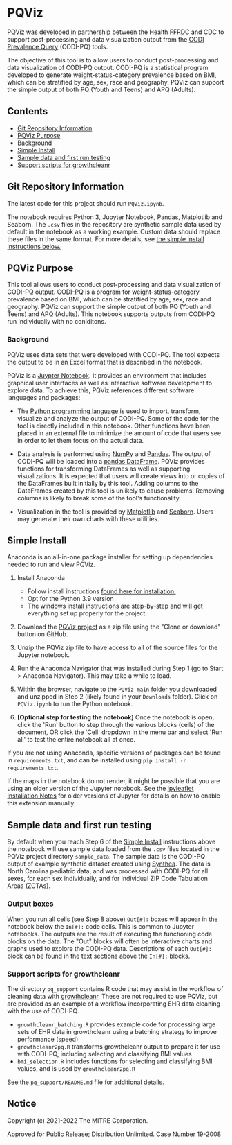 # PQViz

PQViz was developed in partnership between the Health FFRDC and CDC to support
post-processing and data visualization output from the
[CODI Prevalence Query](https://github.com/NORC-UChicago/CODI-PQ) (CODI-PQ)
tools.

The objective of this tool is to allow users to conduct post-processing and data
visualization of CODI-PQ output. CODI-PQ is a statistical program developed to
generate weight-status-category prevalence based on BMI, which can be stratified
by age, sex, race and geography. PQViz can support the simple output of both PQ
(Youth and Teens) and APQ (Adults).

## Contents

- [Git Repository Information](#git-repository-information)
- [PQViz Purpose](#PQViz-purpose)
- [Background](#background)
- [Simple Install](#simple-install)
- [Sample data and first run testing](#sample-data-and-first-run-testing)
- [Support scripts for growthcleanr](#support-scripts-for-growthcleanr)

## Git Repository Information

The latest code for this project should run `PQViz.ipynb`.

The notebook requires Python 3, Jupyter Notebook, Pandas, Matplotlib and
Seaborn. The `.csv` files in the repository are synthetic sample data used by
default in the notebook as a working example. Custom data should replace these
files in the same format. For more details, see
[the simple install instructions below.](#simple-install)

## PQViz Purpose

This tool allows users to conduct post-processing and data visualization of
CODI-PQ output. [CODI-PQ](https://github.com/NORC-UChicago/CODI-PQ) is a program
for weight-status-category prevalence based on BMI, which can be stratified by
age, sex, race and geography. PQViz can support the simple output of both PQ
(Youth and Teens) and APQ (Adults). This notebook supports outputs from CODI-PQ
run individually with no coniditons.

### Background

PQViz uses data sets that were developed with CODI-PQ. The tool expects
the output to be in an Excel format that is described in the notebook.

PQViz is a [Juypter Notebook](https://jupyter.org/). It provides an
environment that includes graphical user interfaces as well as interactive
software development to explore data. To achieve this, PQViz references
different software languages and packages:

- The [Python programming language](https://www.python.org/) is used to import,
  transform, visualize and analyze the output of CODI-PQ. Some of the code for
  the tool is directly included in this notebook. Other functions have been
  placed in an external file to minimize the amount of code that users see in
  order to let them focus on the actual data.

- Data analysis is performed using [NumPy](https://numpy.org/) and
  [Pandas](https://pandas.pydata.org/). The output of CODI-PQ will be loaded
  into a [pandas
  DataFrame](https://pandas.pydata.org/pandas-docs/stable/reference/api/pandas.DataFrame.html).
  PQViz provides functions for transforming DataFrames as well as supporting
  visualizations. It is expected that users will create views into or copies of
  the DataFrames built initially by this tool. Adding columns to the DataFrames
  created by this tool is unlikely to cause problems. Removing columns is likely
  to break some of the tool's functionality.

- Visualization in the tool is provided by [Matplotlib](https://matplotlib.org/)
  and [Seaborn](http://seaborn.pydata.org/). Users may generate their own charts
  with these utilities.

## Simple Install

Anaconda is an all-in-one package installer for setting up dependencies needed
to run and view PQViz.

1. Install Anaconda

   - Follow install instructions [found here for
     installation.](https://docs.anaconda.com/anaconda/install/)
   - Opt for the Python 3.9 version
   - The [windows install
     instructions](https://docs.anaconda.com/anaconda/install/windows/) are
     step-by-step and will get everything set up properly for the project.

2. Download the [PQViz project](https://github.com/mitre/PQViz) as a zip
   file using the "Clone or download" button on GitHub.

3. Unzip the PQViz zip file to have access to all of the source files for
   the Jupyter notebook.

4. Run the Anaconda Navigator that was installed during Step 1 (go to
   Start > Anaconda Navigator). This may take a while to load.

5. Within the browser, navigate to the `PQViz-main` folder you downloaded
   and unzipped in Step 2 (likely found in your `Downloads` folder). Click on
   `PQViz.ipynb` to run the Python notebook.

6. **[Optional step for testing the notebook]** Once the notebook is open, click
   the 'Run' button to step through the various blocks (cells) of the document,
   OR click the 'Cell' dropdown in the menu bar and select 'Run all' to test the
   entire notebook all at once.

If you are not using Anaconda, specific versions of packages can be found in
`requirements.txt`, and can be installed using `pip install -r requirements.txt`.

If the maps in the notebook do not render, it might be possible that you are
using an older version of the Jupyter notebook. See the [ipyleaflet Installation
Notes](https://github.com/jupyter-widgets/ipyleaflet#installation) for older
versions of Jupyter for details on how to enable this extension manually.

## Sample data and first run testing

By default when you reach Step 6 of the [Simple Install](#simple-install)
instructions above the notebook will use sample data loaded from the `.csv`
files located in the PQViz project directory `sample_data`. The sample data is
the CODI-PQ output of example synthetic dataset created using
[Synthea](https://synthetichealth.github.io/synthea/). The data is North
Carolina pediatric data, and was processed with CODI-PQ for all sexes, for
each sex individually, and for individual ZIP Code Tabulation Areas (ZCTAs).

### Output boxes

When you run all cells (see Step 8 above) `Out[#]:` boxes will appear in the
notebook below the `In[#]:` code cells. This is common to Jupyter notebooks. The
outputs are the result of executing the functioning code blocks on the data. The
"Out" blocks will often be interactive charts and graphs used to explore the
CODI-PQ data. Descriptions of each `Out[#]:` block can be found in the text
sections above the `In[#]:` blocks.

### Support scripts for growthcleanr

The directory `pq_support` contains R code that may assist in the workflow of
cleaning data with
[growthcleanr](https://github.com/carriedaymont/growthcleanr). These are not
required to use PQViz, but are provided as an example of a workflow
incorporating EHR data cleaning with the use of CODI-PQ.

- `growthcleanr_batching.R` provides example code for processing large sets of
  EHR data in growthcleanr using a batching strategy to improve performance
  (speed)
- `growthcleanr2pq.R` transforms growthcleanr output to prepare it for use with
  CODI-PQ, including selecting and classifying BMI values
- `bmi_selection.R` includes functions for selecting and classifying BMI values,
  and is used by `growthcleanr2pq.R`

See the `pq_support/README.md` file for additional details.

## Notice

Copyright (c) 2021-2022 The MITRE Corporation.

Approved for Public Release; Distribution Unlimited. Case Number 19-2008
